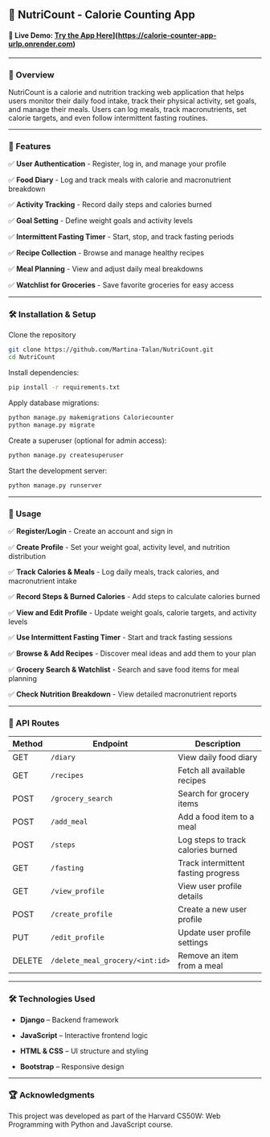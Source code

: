 ## 🥗 NutriCount - Calorie Counting App

#### 🔗 Live Demo: [Try the App Here](https://your-deployment-link.com)](https://calorie-counter-app-urlp.onrender.com)

---

### 📜 Overview

NutriCount is a calorie and nutrition tracking web application that helps users monitor their daily food intake, track their physical activity, set goals, and manage their meals. Users can log meals, track macronutrients, set calorie targets, and even follow intermittent fasting routines.

---

### 🚀 Features

✅ **User Authentication** - Register, log in, and manage your profile

✅ **Food Diary** - Log and track meals with calorie and macronutrient breakdown

✅ **Activity Tracking** - Record daily steps and calories burned

✅ **Goal Setting** - Define weight goals and activity levels

✅ **Intermittent Fasting Timer** - Start, stop, and track fasting periods

✅ **Recipe Collection** - Browse and manage healthy recipes

✅ **Meal Planning** - View and adjust daily meal breakdowns

✅ **Watchlist for Groceries** - Save favorite groceries for easy access

---

### 🛠️ Installation & Setup

Clone the repository
```sh
git clone https://github.com/Martina-Talan/NutriCount.git
cd NutriCount
```

Install dependencies:
```sh
pip install -r requirements.txt
```
Apply database migrations:
```sh
python manage.py makemigrations Caloriecounter
python manage.py migrate
```
Create a superuser (optional for admin access):
```sh
python manage.py createsuperuser
```
Start the development server:
```sh
python manage.py runserver
```

---

### 📌 Usage

✅ **Register/Login** - Create an account and sign in

✅ **Create Profile** - Set your weight goal, activity level, and nutrition distribution

✅ **Track Calories & Meals** - Log daily meals, track calories, and macronutrient intake

✅ **Record Steps & Burned Calories** - Add steps to calculate calories burned

✅ **View and Edit Profile** - Update weight goals, calorie targets, and activity levels

✅ **Use Intermittent Fasting Timer** - Start and track fasting sessions

✅ **Browse & Add Recipes** - Discover meal ideas and add them to your plan

✅ **Grocery Search & Watchlist** - Search and save food items for meal planning

✅ **Check Nutrition Breakdown** - View detailed macronutrient reports

---

### 🔗 API Routes

| Method  | Endpoint                          | Description                          |
|---------|-----------------------------------|--------------------------------------|
| GET     | `/diary`                          | View daily food diary               |
| GET     | `/recipes`                        | Fetch all available recipes         |
| POST    | `/grocery_search`                 | Search for grocery items            |
| POST    | `/add_meal`                       | Add a food item to a meal           |
| POST    | `/steps`                          | Log steps to track calories burned  |
| GET     | `/fasting`                        | Track intermittent fasting progress |
| GET     | `/view_profile`                   | View user profile details           |
| POST    | `/create_profile`                 | Create a new user profile           |
| PUT     | `/edit_profile`                   | Update user profile settings        |
| DELETE  | `/delete_meal_grocery/<int:id>`   | Remove an item from a meal          |


---

### 🛠️ Technologies Used

- __Django__ – Backend framework

- __JavaScript__ – Interactive frontend logic

- __HTML & CSS__ – UI structure and styling

- __Bootstrap__ – Responsive design

---

### 🏆 Acknowledgments

This project was developed as part of the Harvard CS50W: Web Programming with Python and JavaScript course.
